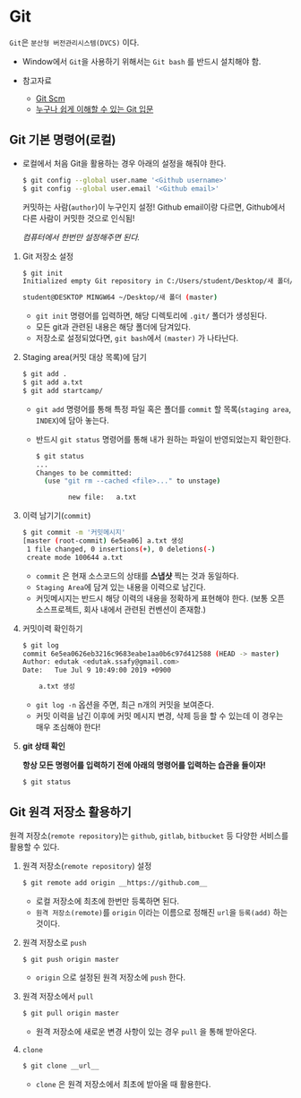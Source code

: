 # Git

`Git`은 `분산형 버전관리시스템(DVCS)` 이다.

* Window에서 `Git`을 사용하기 위해서는 `Git bash` 를 반드시 설치해야 함.

* 참고자료 
  * [Git Scm](https://git-scm.com/book/ko/v2)
  * [누구나 쉽게 이해할 수 있는 Git 입문](https://backlog.com/git-tutorial/kr/intro/intro1_1.html)

## Git 기본 명령어(로컬)

* 로컬에서 처음 Git을 활용하는 경우 아래의 설정을 해줘야 한다.

  ```bash
  $ git config --global user.name '<Github username>'
  $ git config --global user.email '<Github email>'
  ```

  커밋하는 사람(`author`)이 누구인지 설정! 
  Github email이랑 다르면, Github에서 다른 사람이 커밋한 것으로 인식됨!

  *컴퓨터에서 한번만 설정해주면 된다.*

1. Git 저장소 설정

   ```bash
   $ git init
   Initialized empty Git repository in C:/Users/student/Desktop/새 폴더/.git/
   
   student@DESKTOP MINGW64 ~/Desktop/새 폴더 (master)
   
   ```

   * `git init` 명령어를 입력하면, 해당 디렉토리에 `.git/` 폴더가 생성된다.
   * 모든 git과 관련된 내용은 해당 폴더에 담겨있다. 
   * 저장소로 설정되었다면, `git bash`에서 `(master)` 가 나타난다.

2. Staging area(커밋 대상 목록)에 담기

   ```bash
   $ git add .
   $ git add a.txt
   $ git add startcamp/
   ```

   * `git add` 명령어를 통해 특정 파일 혹은 폴더를 `commit` 할 목록(`staging area`, `INDEX`)에 담아 놓는다.

   * 반드시 `git status` 명령어를 통해 내가 원하는 파일이 반영되었는지 확인한다.

     ```bash
     $ git status
     ...
     Changes to be committed:
       (use "git rm --cached <file>..." to unstage)
     
             new file:   a.txt
     ```

     

3. 이력 남기기(`commit`)

   ```bash
   $ git commit -m '커밋메시지'
   [master (root-commit) 6e5ea06] a.txt 생성
    1 file changed, 0 insertions(+), 0 deletions(-)
    create mode 100644 a.txt
   ```

   * `commit` 은 현재 소스코드의 상태를 **스냅샷** 찍는 것과 동일하다.
   * `Staging Area`에 담겨 있는 내용을 이력으로 남긴다.
   * 커밋메시지는 반드시 해당 이력의 내용을 정확하게 표현해야 한다. (보통 오픈소스프로젝트, 회사 내에서 관련된 컨벤션이 존재함.)

4. 커밋이력 확인하기

   ```bash
   $ git log
   commit 6e5ea0626eb3216c9683eabe1aa0b6c97d412588 (HEAD -> master)
   Author: edutak <edutak.ssafy@gmail.com>
   Date:   Tue Jul 9 10:49:00 2019 +0900
   
       a.txt 생성
   
   ```

   * `git log -n` 옵션을 주면, 최근 n개의 커밋을 보여준다.
   * 커밋 이력을 남긴 이후에 커밋 메시지 변경, 삭제 등을 할 수 있는데 이 경우는 매우 조심해야 한다!

5. **git 상태 확인**

   **항상 모든 명령어를 입력하기 전에 아래의 명령어를 입력하는 습관을 들이자!**

   ```bash
   $ git status
   ```



## Git 원격 저장소 활용하기

원격 저장소(`remote repository`)는 `github`, `gitlab`, `bitbucket` 등 다양한 서비스를 활용할 수 있다.

1. 원격 저장소(`remote repository`) 설정

   ```bash
   $ git remote add origin __https://github.com__
   ```

   * 로컬 저장소에 최초에 한번만 등록하면 된다. 
   * `원격 저장소(remote)`를 `origin` 이라는 이름으로 정해진 `url`을 `등록(add)` 하는 것이다.

2. 원격 저장소로 `push`

   ```bash
   $ git push origin master
   ```

   * `origin` 으로 설정된 원격 저장소에 `push` 한다.

3. 원격 저장소에서 `pull`

   ```bash
   $ git pull origin master
   ```

   * 원격 저장소에 새로운 변경 사항이 있는 경우 `pull` 을 통해 받아온다.

4. `clone`

   ```bash
   $ git clone __url__
   ```

   * `clone` 은 원격 저장소에서 최초에 받아올 때 활용한다.







